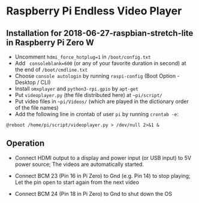 # Raspberry Pi Endless Video Player

## Installation for 2018-06-27-raspbian-stretch-lite in Raspberry Pi Zero W

- Uncomment `hdmi_force_hotplug=1` in `/boot/config.txt`
- Add ` consoleblank=600` (or any of your favorite duration in second) at the end of `/boot/cmdline.txt`
- Choose `console autologin` by running `raspi-config` (Boot Option - Desktop / CLI)
- Install `omxplayer` and `python3-rpi.gpio` by `apt-get`
- Put `videoplayer.py` (the file distributed here) at `~pi/script/`
- Put video files in `~pi/Videos/`  (which are played in the dictionary order of the file names)
- Add the following line in crontab of user `pi` by running `crontab -e`:
```
@reboot	/home/pi/script/videoplayer.py > /dev/null 2>&1 &
```

## Operation

- Connect HDMI output to a display and power input (or USB input) to 5V power source; The videos are automatically started.

- Connect BCM 23 (Pin 16 in Pi Zero) to Gnd (e.g. Pin 14) to stop playing; Let the pin open to start again from the next video
- Connect BCM 24 (Pin 18 in Pi Zero) to Gnd to shut down the OS
